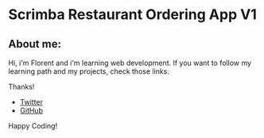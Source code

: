 # Scrimba Restaurant Ordering App V1

## About me:
Hi, i'm Florent and i'm learning web development.
If you want to follow my learning path and my projects, check those links.

Thanks!

- [Twitter](https://twitter.com/flodotjs)
- [GitHub](https://github.com/FlorentVogel)

Happy Coding!